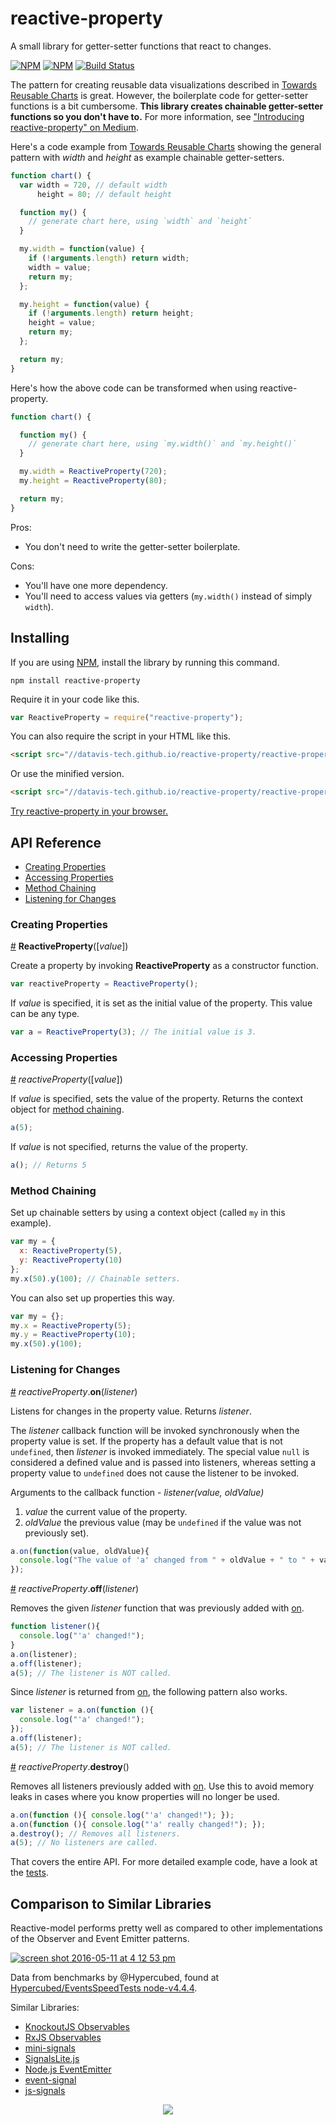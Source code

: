 # reactive-property

A small library for getter-setter functions that react to changes.

[![NPM](https://nodei.co/npm/reactive-property.png)](https://npmjs.org/package/reactive-property)
[![NPM](https://nodei.co/npm-dl/reactive-property.png?months=3)](https://npmjs.org/package/reactive-property) [![Build Status](https://travis-ci.org/datavis-tech/reactive-property.svg?branch=master)](https://travis-ci.org/curran/reactive-property)

The pattern for creating reusable data visualizations described in [Towards Reusable Charts](https://bost.ocks.org/mike/chart/) is great. However, the boilerplate code for getter-setter functions is a bit cumbersome. **This library creates chainable getter-setter functions so you don't have to.** For more information, see ["Introducing reactive-property" on Medium](https://medium.com/@currankelleher/introducing-reactive-property-4b41a8bdcc8e).

Here's a code example from [Towards Reusable Charts](https://bost.ocks.org/mike/chart/) showing the general pattern with *width* and *height* as example chainable getter-setters.

```javascript
function chart() {
  var width = 720, // default width
      height = 80; // default height

  function my() {
    // generate chart here, using `width` and `height`
  }

  my.width = function(value) {
    if (!arguments.length) return width;
    width = value;
    return my;
  };

  my.height = function(value) {
    if (!arguments.length) return height;
    height = value;
    return my;
  };

  return my;
}
```

Here's how the above code can be transformed when using reactive-property.

```javascript
function chart() {

  function my() {
    // generate chart here, using `my.width()` and `my.height()`
  }

  my.width = ReactiveProperty(720);
  my.height = ReactiveProperty(80);

  return my;
}
```

Pros:

 * You don't need to write the getter-setter boilerplate.

Cons:

 * You'll have one more dependency.
 * You'll need to access values via getters (`my.width()` instead of simply `width`).

## Installing

If you are using [NPM](https://www.npmjs.com), install the library by running this command.

`npm install reactive-property`

Require it in your code like this.

```javascript
var ReactiveProperty = require("reactive-property");
```

You can also require the script in your HTML like this.

```html
<script src="//datavis-tech.github.io/reactive-property/reactive-property-v0.9.0.js"></script>
```

Or use the minified version.

```html
<script src="//datavis-tech.github.io/reactive-property/reactive-property-v0.9.0.min.js"></script>
```

[Try reactive-property in your browser.](https://tonicdev.com/573098b1f32f57120089aef5/573098b1f32f57120089aef6)

## API Reference

* [Creating Properties](#creating-properties)
* [Accessing Properties](#accessing-properties)
* [Method Chaining](#method-chaining)
* [Listening for Changes](#listening-for-changes)

### Creating Properties

<a name="reactive-property-constructor" href="#reactive-property-constructor">#</a> <b>ReactiveProperty</b>([<i>value</i>])

Create a property by invoking **ReactiveProperty** as a constructor function.

```javascript
var reactiveProperty = ReactiveProperty();
```

If *value* is specified, it is set as the initial value of the property. This value can be any type.

```javascript
var a = ReactiveProperty(3); // The initial value is 3.
```

### Accessing Properties 

<a name="getter-setter" href="#getter-setter">#</a> <i>reactiveProperty</i>([<i>value</i>])

If *value* is specified, sets the value of the property. Returns the context object for [method chaining](#method-chaining).

```javascript
a(5);
```

If *value* is not specified, returns the value of the property.

```javascript
a(); // Returns 5
```

### Method Chaining

Set up chainable setters by using a context object (called `my` in this example).

```javascript
var my = {
  x: ReactiveProperty(5),
  y: ReactiveProperty(10)
};
my.x(50).y(100); // Chainable setters.
```

You can also set up properties this way.

```javascript
var my = {};
my.x = ReactiveProperty(5);
my.y = ReactiveProperty(10);
my.x(50).y(100);
```

### Listening for Changes

<a name="on" href="#on">#</a> <i>reactiveProperty</i>.<b>on</b>(<i>listener</i>)

Listens for changes in the property value. Returns *listener*.

The *listener* callback function will be invoked synchronously when the property value is set. If the property has a default value that is not `undefined`, then *listener* is invoked immediately. The special value `null` is considered a defined value and is passed into listeners, whereas setting a property value to `undefined` does not cause the listener to be invoked.

Arguments to the callback function - *listener(value, oldValue)*

 1. *value* the current value of the property.
 2. *oldValue* the previous value (may be `undefined` if the value was not previously set).

```javascript
a.on(function(value, oldValue){
  console.log("The value of 'a' changed from " + oldValue + " to " + value);
});
```

<a name="off" href="#off">#</a> <i>reactiveProperty</i>.<b>off</b>(<i>listener</i>)

Removes the given *listener* function that was previously added with [on](#on).

```javascript
function listener(){
  console.log("'a' changed!");
}
a.on(listener);
a.off(listener);
a(5); // The listener is NOT called.
```

Since *listener* is returned from [on](#on), the following pattern also works.

```javascript
var listener = a.on(function (){
  console.log("'a' changed!");
});
a.off(listener);
a(5); // The listener is NOT called.
```

<a name="destroy" href="#destroy">#</a> <i>reactiveProperty</i>.<b>destroy</b>()

Removes all listeners previously added with [on](#on). Use this to avoid memory leaks in cases where you know properties will no longer be used.

```javascript
a.on(function (){ console.log("'a' changed!"); });
a.on(function (){ console.log("'a' really changed!"); });
a.destroy(); // Removes all listeners.
a(5); // No listeners are called.
```

That covers the entire API. For more detailed example code, have a look at the [tests](https://github.com/datavis-tech/reactive-property/blob/master/test.js).

## Comparison to Similar Libraries
Reactive-model performs pretty well as compared to other implementations of the Observer and Event Emitter patterns.

[![screen shot 2016-05-11 at 4 12 53 pm](https://cloud.githubusercontent.com/assets/68416/15179529/00cabbe4-179a-11e6-9c7e-023e26f17f35.png)](http://bl.ocks.org/curran/d02ad2dbe0fe688e46c45c3a7f001f50)

Data from benchmarks by @Hypercubed, found at [Hypercubed/EventsSpeedTests node-v4.4.4](https://github.com/Hypercubed/EventsSpeedTests/blob/master/results/node-v4.4.4.md#emit-one-parameter).

Similar Libraries:

 * [KnockoutJS Observables](http://knockoutjs.com/documentation/observables.html)
 * [RxJS Observables](https://github.com/Reactive-Extensions/RxJS/blob/master/doc/api/core/observable.md)
 * [mini-signals](https://github.com/Hypercubed/mini-signals)
 * [SignalsLite.js](https://github.com/CaptainN/SignalsLite.js)
 * [Node.js EventEmitter](https://nodejs.org/api/events.html#events_class_eventemitter)
 * [event-signal](https://github.com/r-park/event-signal)
 * [js-signals](https://millermedeiros.github.io/js-signals/)

<p align="center">
  <a href="https://datavis.tech/">
    <img src="https://cloud.githubusercontent.com/assets/68416/15298394/a7a0a66a-1bbc-11e6-9636-367bed9165fc.png">
  </a>
</p>
